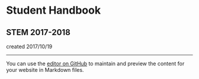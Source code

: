 # Student Handbook
## STEM 2017-2018

created 2017/10/19


___
You can use the [editor on GitHub](https://github.com/TempletonSTEM/student-handbook/edit/master/README.md) to maintain and preview the content for your website in Markdown files.
